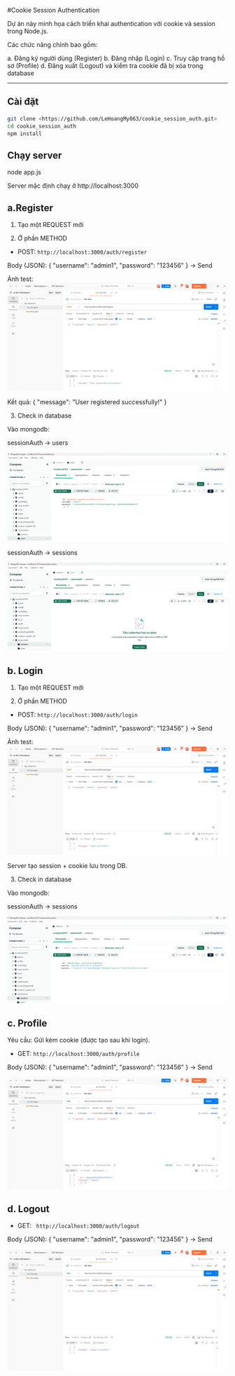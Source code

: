 #Cookie Session Authentication

Dự án này minh họa cách triển khai authentication với cookie và session trong Node.js.

Các chức năng chính bao gồm:

a. Đăng ký người dùng (Register)
b. Đăng nhập (Login)
c. Truy cập trang hồ sơ (Profile)
d. Đăng xuất (Logout) và kiểm tra cookie đã bị xóa trong database

---
## Cài đặt
```bash
git clone <https://github.com/LeHoangMy063/cookie_session_auth.git>
cd cookie_session_auth
npm install
```
## Chạy server

node app.js

Server mặc định chạy ở http://localhost:3000

## a.Register
1. Tạo một REQUEST mới

2. Ở phần METHOD

- POST: `http://localhost:3000/auth/register` 

Body (JSON): { "username": "admin1", "password": "123456" } -> Send

Ảnh test:
![register](public/results/a.register.png)

Kết quả: { "message": "User registered successfully!" }

3. Check in database

Vào mongodb:

sessionAuth -> users

![register users](public/results/a.register_users.png)

sessionAuth -> sessions

![register sessions](public/results/a.register_sessions.png)

## b. Login

1. Tạo một REQUEST mới

2. Ở phần METHOD

- POST: `http://localhost:3000/auth/login` 

Body (JSON): { "username": "admin1", "password": "123456" } -> Send

Ảnh test:
![login](public/results/b.login.png)

Server tạo session + cookie lưu trong DB.

3. Check in database

Vào mongodb:

sessionAuth -> sessions

![login sessions](public/results/b.login_session.png)

## c. Profile

Yêu cầu: Gửi kèm cookie (được tạo sau khi login).

- GET: `http://localhost:3000/auth/profile`

Body (JSON): { "username": "admin1", "password": "123456" } -> Send

![profile](public/results/c.profile.png)

## d. Logout

- GET: ` http://localhost:3000/auth/logout`

Body (JSON): { "username": "admin1", "password": "123456" } -> Send

![logout](public/results/d.logout.png)
